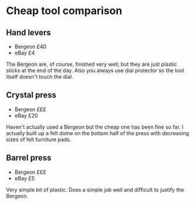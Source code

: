 # Cheap tool comparison

## Hand levers
- Bergeon £40
- eBay £4

The Bergeon are, of course, finished very well; but they are just plastic sticks at the end of the day. Also you always use dial protector so the tool itself doesn't touch the dial.

## Crystal press
- Bergeon £££
- eBay £20

Haven't actually used a Bergeon but the cheap one has been fine so far. I actually built up a felt dome on the bottom half of the press with decreasing sizes of felt furniture pads.

## Barrel press
- Bergeon £££
- eBay £5

Very simple bit of plastic. Does a simple job well and difficult to justify the Bergeon.
